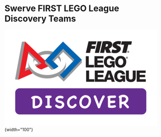 # Swerve FIRST LEGO League Discovery Teams

![FLLD](../assets/images/logo_flld_rgb.png){width="100"}
